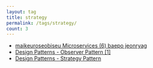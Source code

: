 ```yaml
---
layout: tag
title: strategy
permalink: /tags/strategy/
count: 3
---
```


- [maikeuroseobiseu Microservices (6) baepo jeonryag](https://futurecreator.github.io/2018/10/19/microservices-deployment-strategy/)
- [Design Patterns - Observer Pattern [1]](https://jbb9229.github.io/blog/202005/observer-pattern-01)
- [Design Patterns - Strategy Pattern](https://jbb9229.github.io/blog/202004/strategy-pattern)
